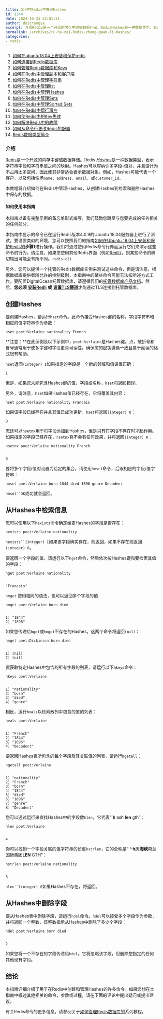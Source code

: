 ```yaml
---
title: 如何在Redis中管理Hashes
id: 1344
date: 2024-10-31 22:01:51
author: daichangya
excerpt: 介绍Redis是一个开源的内存中键值数据存储。RedisHashes是一种数据类型，表示字符串字段和字符串值之间的映射。Hashes可以容纳许多字段-值对，并且设计为不占用太多空间，因此使其非常适合表示数据对象。例如，Hashes可能代表一个客户，以及包括像场name，address，email，或
permalink: /archives/ru-he-zai-Redis-zhong-guan-li-Hashes/
categories:
- redis
---
```


1. [如何在ubuntu18.04上安装和保护redis](https://blog.jsdiff.com/archives/%E5%A6%82%E4%BD%95%E5%9C%A8ubuntu1804%E4%B8%8A%E5%AE%89%E8%A3%85%E5%92%8C%E4%BF%9D%E6%8A%A4redis)
2. [如何连接到Redis数据库](https://blog.jsdiff.com/archives/howtoconnecttoaredisdatabase)
3. [如何管理Redis数据库和Keys](https://blog.jsdiff.com/archives/howtomanageredisdatabasesandkeys)
4. [如何在Redis中管理副本和客户端](https://blog.jsdiff.com/archives/%E5%A6%82%E4%BD%95%E5%9C%A8redis%E4%B8%AD%E7%AE%A1%E7%90%86%E5%89%AF%E6%9C%AC%E5%92%8C%E5%AE%A2%E6%88%B7%E7%AB%AF)
5. [如何在Redis中管理字符串](https://blog.jsdiff.com/archives/%E5%A6%82%E4%BD%95%E5%9C%A8redis%E4%B8%AD%E7%AE%A1%E7%90%86%E5%AD%97%E7%AC%A6%E4%B8%B2)
6. [如何在Redis中管理list](https://blog.jsdiff.com/archives/listsinredis)
7. [如何在Redis中管理Hashes](https://blog.jsdiff.com/archives/%E5%A6%82%E4%BD%95%E5%9C%A8redis%E4%B8%AD%E7%AE%A1%E7%90%86hashes)
8. [如何在Redis中管理Sets](https://blog.jsdiff.com/archives/%E5%A6%82%E4%BD%95%E5%9C%A8redis%E4%B8%AD%E7%AE%A1%E7%90%86sets)
9. [如何在Redis中管理Sorted Sets](https://blog.jsdiff.com/archives/howtomanagesortedsetsinredis)
10. [如何在Redis中运行事务](https://blog.jsdiff.com/archives/%E5%A6%82%E4%BD%95%E5%9C%A8redis%E4%B8%AD%E8%BF%90%E8%A1%8C%E4%BA%8B%E5%8A%A1)
11. [如何使Redis中的Key失效](https://blog.jsdiff.com/archives/%E5%A6%82%E4%BD%95%E4%BD%BFredis%E4%B8%AD%E7%9A%84keys%E5%A4%B1%E6%95%88)
12. [如何解决Redis中的故障](https://blog.jsdiff.com/archives/%E5%A6%82%E4%BD%95%E8%A7%A3%E5%86%B3redis%E4%B8%AD%E7%9A%84%E9%97%AE%E9%A2%98)
13. [如何从命令行更改Redis的配置](https://blog.jsdiff.com/archives/%E5%A6%82%E4%BD%95%E4%BB%8E%E5%91%BD%E4%BB%A4%E8%A1%8C%E6%9B%B4%E6%94%B9redis%E7%9A%84%E9%85%8D%E7%BD%AE)
14. [Redis数据类型简介](https://blog.jsdiff.com/archives/redis%E6%95%B0%E6%8D%AE%E7%B1%BB%E5%9E%8B%E7%AE%80%E4%BB%8B)

### 介绍

[Redis](https://redis.io/)是一个开源的内存中键值数据存储。Redis [_Hashes_](https://redis.io/topics/data-types#hashes)是一种数据类型，表示字符串字段和字符串值之间的映射。Hashes可以容纳许多字段-值对，并且设计为不占用太多空间，因此使其非常适合表示数据对象。例如，Hashes可能代表一个客户，以及包括像场`name`，`address`，`email`，或`customer_id`。

本教程将介绍如何在Redis中管理Hashes，从创建Hashes到检索和删除Hashes中保存的数据。

#### 如何使用本指南

本指南以备有完整示例的备忘单形式编写。我们鼓励您跳至与您要完成的任务相关的任何部分。

本指南中显示的命令已在运行Redis版本4.0.9的Ubuntu 18.04服务器上进行了测试。要设置类似的环境，您可以按照我们的指南[如何在Ubuntu 18.04上安装和保护Redis的](https://blog.jsdiff.com/archives/%E5%A6%82%E4%BD%95%E5%9C%A8ubuntu1804%E4%B8%8A%E5%AE%89%E8%A3%85%E5%92%8C%E4%BF%9D%E6%8A%A4redis)**步骤1**进行操作。我们将通过使用Redis命令行界面运行它们来演示这些命令的行为。请注意，如果您使用其他Redis界面（例如[Redli）](https://github.com/IBM-Cloud/redli)，则某些命令的确切输出可能会有所不同。[](https://blog.jsdiff.com/archives/%E5%A6%82%E4%BD%95%E5%9C%A8ubuntu1804%E4%B8%8A%E5%AE%89%E8%A3%85%E5%92%8C%E4%BF%9D%E6%8A%A4redis)`redis-cli`[](https://github.com/IBM-Cloud/redli)

另外，您可以提供一个托管的Redis数据库实例来测试这些命令，但是请注意，根据数据库提供者所允许的控制级别，本指南中的某些命令可能无法按所述方式工作。要配置DigitalOcean托管数据库，请遵循我们的[托管数据库产品文档](https://www.digitalocean.com/docs/databases/redis/quickstart/)。然后，**您必须** [**安装Redli**](https://www.digitalocean.com/community/tutorials/how-to-connect-to-managed-database-ubuntu-18-04#connecting-to-a-managed-redis-database) **或** [**设置TLS隧道**](https://www.digitalocean.com/community/tutorials/how-to-connect-to-managed-redis-over-tls-with-stunnel-and-redis-cli)才能通过TLS连接到托管数据库。

创建Hashes
----

要创建Hashes，请运行`hset`命令。此命令接受Hashes键的名称，字段字符串和相应的值字符串作为参数：

    hset poet:Verlaine nationality French
    

**注意：**在此示例及以下示例中，`poet:Verlaine`是Hashes键。点，破折号和冒号通常用于使多字键和字段更具可读性。确保您的密钥遵循一致且易于阅读的格式很有帮助。  

`hset`返回`(integer) 1`如果指定的字段是一个新的领域和值设置正确：

    1
    

但是，如果您未能包含Hashes键的值，字段或名称，`hset`将返回错误。

另外，请注意，`hset`如果Hashes值已经存在，它将覆盖其内容：

    hset poet:Verlaine nationality Francais
    

如果该字段已经存在并且其值已成功更新，`hset`将返回`(integer) 0`：

    0
    

您还可以`hsetnx`用于将字段添加到Hashes，但是只有在字段不存在时才起作用。如果指定的字段已经存在，`hsetnx`将不会有任何效果，并将返回`(integer) 0`：

    hsetnx poet:Verlaine nationality French
    

    0
    

要将多个字段/值对设置为给定的集合，请使用`hmset`命令，后跟相应的字段/值字符串：

    hmset poet:Verlaine born 1844 died 1896 genre Decadent
    

`hmset``OK`成功就会返回。

从Hashes中检索信息
--------

您可以使用以下`hexists`命令确定给定Hashes的字段是否存在：

    hexists poet:Verlaine nationality
    

`hexists``(integer) 1`如果该字段确实存在，则返回，如果不存在则返回`(integer) 0`。

要返回一个字段的值，请运行以下`hget`命令，然后依次按Hashes键和要检索其值的字段：

    hget poet:Verlaine nationality
    

    "Francais"
    

`hmget` 使用相同的语法，但可以返回多个字段的值

    hmget poet:Verlaine born died
    

    1) "1844"
    2) "1896"
    

如果您传递给`hget`或`hmget`不存在的Hashes，这两个命令将返回`(nil)`：

    hmget poet:Dickinson born died
    

    1) (nil)
    2) (nil)
    

要获取特定Hashes中包含的所有字段的列表，请运行以下`hkeys`命令：

    hkeys poet:Verlaine
    

    1) "nationality"
    2) "born"
    3) "died"
    4) "genre"
    

相反，运行`hvals`以检索散列中包含的值的列表：

    hvals poet:Verlaine
    

    1) "French"
    2) "1844"
    3) "1896"
    4) "Decadent"
    

要返回Hashes表所包含的每个字段及其关联值的列表，请运行`hgetall`：

    hgetall poet:Verlaine
    

    1) "nationality"
    2) "French"
    3) "born"
    4) "1844"
    5) "died"
    6) "1896"
    7) "genre"
    8) "Decadent"
    

您可以通过运行来查找Hashes中的字段数`hlen`，它代表“ **h** ash **len** gth”：

    hlen poet:Verlaine
    

    4
    

你可以找到一个字段关联的值字符串的长度`hstrlen`，它的全称是“ **^ h**灰**海峡**荷兰国际集团**LEN** GTH”：

    hstrlen poet:Verlaine nationality
    

    8
    

`hlen``(integer) 0`如果Hashes不存在，将返回。

从Hashes中删除字段
--------

要从Hashes表中删除字段，请运行`hdel`命令。`hdel`可以接受多个字段作为参数，并将返回一个整数，该整数指示从Hashes中删除了多少个字段：

    hdel poet:Verlaine born died
    

    2
    

如果您将一个不存在的字段传递给`hdel`，它将忽略该字段，但删除您指定的任何其他现有字段。

结论
--

本指南详细介绍了用于在Redis中创建和管理Hashes的许多命令。如果您想在本指南中概述其他相关的命令，参数或过程，请在下面的评论中提出疑问或提出建议。

有关Redis命令的更多信息，请参阅关于[如何管理Redis数据库的](https://blog.jsdiff.com/archives/%E5%A6%82%E4%BD%95%E4%BD%BF%E7%94%A8redis%E6%95%B0%E6%8D%AE%E5%BA%93)系列教程。
